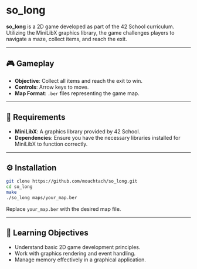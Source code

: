 
# so_long

**so_long** is a 2D game developed as part of the 42 School curriculum. Utilizing the MiniLibX graphics library, the game challenges players to navigate a maze, collect items, and reach the exit.

---

## 🎮 Gameplay

- **Objective**: Collect all items and reach the exit to win.
- **Controls**: Arrow keys to move.
- **Map Format**: `.ber` files representing the game map.

---

## 🧰 Requirements

- **MiniLibX**: A graphics library provided by 42 School.
- **Dependencies**: Ensure you have the necessary libraries installed for MiniLibX to function correctly.

---

## ⚙️ Installation

```bash
git clone https://github.com/mouchtach/so_long.git
cd so_long
make
./so_long maps/your_map.ber
````

Replace `your_map.ber` with the desired map file.

---

## 🧠 Learning Objectives

* Understand basic 2D game development principles.
* Work with graphics rendering and event handling.
* Manage memory effectively in a graphical application.



